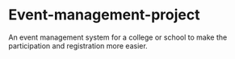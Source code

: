 # Event-management-project
An event management system for a college or school to make the participation and registration more easier.

